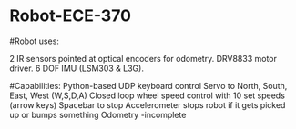 # Robot-ECE-370

#Robot uses:

2 IR sensors pointed at optical encoders for odometry.
DRV8833 motor driver.
6 DOF IMU (LSM303 & L3G).

#Capabilities:
Python-based UDP keyboard control
Servo to North, South, East, West (W,S,D,A)
Closed loop wheel speed control with 10 set speeds (arrow keys)
Spacebar to stop
Accelerometer stops robot if it gets picked up or bumps something
Odometry -incomplete

